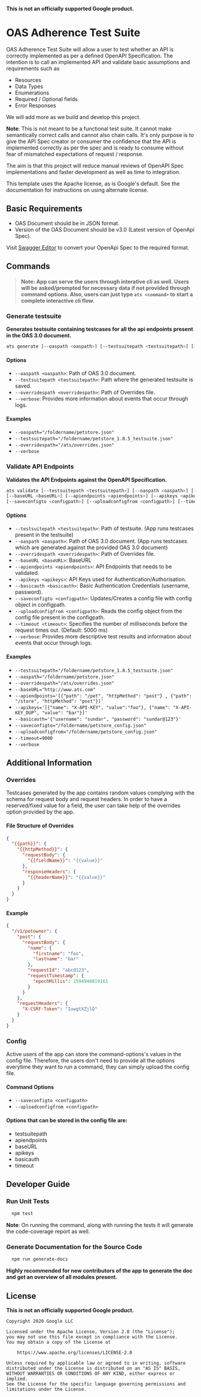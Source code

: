 **This is not an officially supported Google product.**

# OAS Adherence Test Suite

OAS Adherence Test Suite will allow a user to test whether an API is correctly
implemented as per a defined OpenAPI Specification. The intention is to call
an implemented API and validate basic assumptions and requirements such as

- Resources
- Data Types
- Enumerations
- Required / Optional fields
- Error Responses

We will add more as we build and develop this project.

**Note**: This is not meant to be a functional test suite. It cannot make
semantically correct calls and cannot also chain calls. It's only purpose is
to give the API Spec creator or consumer the confidence that the API is
implemented correctly as per the spec and is ready to consume without fear
of mismatched expectations of request / response.

The aim is that this project will reduce manual reviews of OpenAPI Spec
implementations and faster development as well as time to integration.

This template uses the Apache license, as is Google's default. See the
documentation for instructions on using alternate license.

## Basic Requirements
* OAS Document should be in JSON format.
* Version of the OAS Document should be v3.0 (Latest version of OpenApi Spec).

Visit [Swagger Editor](https://editor.swagger.io/) to convert your OpenApi Spec to the required format. 

## Commands
> #### Note: App can serve the users through interative cli as well. Users will be asked/prompted for necessary data if not provided through command options. Also, users can just type    ```ats <command>``` to start a complete interactive cli flow. 

### Generate testsuite 
**Generates testsuite containing testcases for all the api endpoints present in the OAS 3.0 document.**
```bash
ats generate [--oaspath <oaspath>] [--testsuitepath <testsuitepath>] [--overridespath <overridespath>] [--verbose]
```
#### Options
* ```--oaspath <oaspath>```: Path of OAS 3.0 document.
* ```--testsuitepath <testsuitepath>```: Path where the generated testsuite is saved.
* ```--overridespath <overridespath>```: Path of Overrides file.
* ```--verbose```: Provides more information about events that occur through logs.
#### Examples
* ```--oaspath="/foldername/petstore.json" ```
* ```--testsuitepath="/foldername/petstore_1.0.5_testsuite.json" ```
* ```--overridespath="/ats/overrides.json" ```
* ```--verbose ```

### Validate API Endpoints
**Validates the API Endpoints against the OpenAPI Specification.**
```bash
ats validate [--testsuitepath <testsuitepath>] [--oaspath <oaspath>] [--overridespath <overridespath>]
[--baseURL <baseURL>] [--apiendpoints <apiendpoints>] [--apikeys <apikeys>] [--basicauth <basicauth>] 
[--saveconfigto <configpath>] [--uploadconfigfrom <configpath>] [--timeout <timeout>] [--verbose]
```
#### Options
* ```--testsuitepath <testsuitepath>```: Path of testsuite. (App runs testcases present in the testsuite)
* ```--oaspath <oaspath>```: Path of OAS 3.0 document. (App runs testcases which are generated against the provided OAS 3.0 document)
* ```--overridespath <overridespath>```: Path of Overrides file.
* ```--baseURL <baseURL>```: BaseURL
* ```--apiendpoints <apiendpoints>```: API Endpoints that needs to be validated.
* ```--apikeys <apikeys>```: API Keys used for Authentication/Authorisation.
* ```--basicauth <basicauth>```: Basic Authentication Credentials (username, password).
* ```--saveconfigto <configpath>```: Updates/Creates a config file with config object in configpath.
* ```--uploadconfigfrom <configpath>```: Reads the config object from the config file present in the configpath. 
* ```--timeout <timeout>```: Specifies the number of milliseconds before the request times out. (Default: 5000 ms)
* ```--verbose```: Provides more descriptive test results and information about events that occur through logs.
#### Examples
* ```--testsuitepath="/foldername/petstore_1.0.5_testsuite.json" ```
* ```--oaspath="/foldername/petstore.json" ```
* ```--overridespath="/ats/overrides.json" ```
* ```--baseURL="http://www.ats.com" ```
* ```--apiendpoints='[{"path": "/pet", "httpMethod": "post"} , {"path": "/store", "httpMethod": "post"}]'```
* ```--apikeys='[{"name": "X-API-KEY", "value":"foo"}, {"name": "X-API-KEY_DUP", "value": "bar"}]' ```
* ```--basicauth='{"username": "sundar", "password": "sundar@123"}' ```
* ```--saveconfigto="/foldername/petstore_config.json" ```
* ```--uploadconfigfrom="/foldername/petstore_config.json" ```
* ```--timeout=9000 ```
* ```--verbose ```

## Additional Information
### Overrides 
Testcases generated by the app contains random values complying with the schema for request body and request headers.
In order to have a reserved/fixed value for a field, the user can take help of the overrides option provided by the app.

#### File Structure of Overrides 
```json
{
  "{{path}}": {
    "{{httpMethod}}": {
      "requestBody": {
        "{{fieldName}}": "{{value}}"
      },
      "responseHeaders": {
        "{{headerName}}": "{{value}}"
      }
    }
  }
}
```
#### Example
```json
{
  "/v1/petowner": {
    "post": {
      "requestBody": {
        "name": {
          "firstname": "foo",
          "lastname": "bar"
        },
        "requestId": "abcd123",
        "requestTimestamp": {
          "epochMillis": 1594940819161
        }
      }
    },
    "requestHeaders": {
      "X-CSRF-Token": "IuwgtXZjlQ"
    }
  }
}
```

### Config 
Active users of the app can store the command-options's values in the config file. Therefore, the users don't 
need to provide all the options everytime they want to run a command, they can simply upload the config file.

#### Command Options
* ```--saveconfigto <configpath>```
* ```--uploadconfigfrom <configpath>```

#### Options that can be stored in the config file are:
* testsuitepath
* apiendpoints
* baseURL
* apikeys
* basicauth
* timeout

## Developer Guide

### Run Unit Tests

```bash 
  npm test
```
**Note**:  On running the command, along with running the tests it will generate the code-coverage report as well. 

### Generate Documentation for the Source Code
```bash
  npm run generate-docs
```
**Highly recommended for new contributors of the app to generate the doc and get an overview of all modules present.** 

## License
**This is not an officially supported Google product.**

    Copyright 2020 Google LLC

    Licensed under the Apache License, Version 2.0 (the "License");
    you may not use this file except in compliance with the License.
    You may obtain a copy of the License at

        https://www.apache.org/licenses/LICENSE-2.0

    Unless required by applicable law or agreed to in writing, software
    distributed under the License is distributed on an "AS IS" BASIS,
    WITHOUT WARRANTIES OR CONDITIONS OF ANY KIND, either express or implied.
    See the License for the specific language governing permissions and
    limitations under the License.

